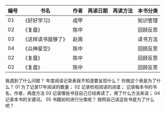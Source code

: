 
|编号|书名 |作者   |再读日期|再读方法|本书分类 |
|-----|-----|----|----|----|-----|
|01  |《好好学习》| 成甲| | | 知识管理|
|02  |《复盘》| 陈中| | |回顾反思|
|03  |《这样读书就够了》 | 赵周| | |读书方法|
|04  |《众神星空》| 陈中| | |回顾反思|
|02  |《复盘》| 陈中| | |回顾反思|
|02  |《复盘》| 陈中| | |回顾反思|

我遇到了什么问题？
年度阅读记录表我不知道要呈现什么？
你做这个表是为了什么？
01 为了记录17年阅读的数量；
02 记录检视阅读的进度；
记录每本书的书名，作者，再度方法
03 记录哪些书目自己已经再读了，用了什么方法来读；
04 记录本书的关键词。
05 书籍如何进行分类呢？
按照自己读这些书是为了什么吧？
